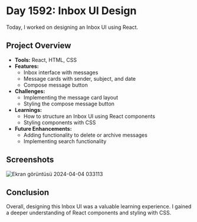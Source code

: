 # Day 1592: Inbox UI Design

Today, I worked on designing an Inbox UI using React.

## Project Overview

- **Tools:** React, HTML, CSS
- **Features:** 
  - Inbox interface with messages
  - Message cards with sender, subject, and date
  - Compose message button
- **Challenges:**
  - Implementing the message card layout
  - Styling the compose message button
- **Learnings:**
  - How to structure an Inbox UI using React components
  - Styling components with CSS
- **Future Enhancements:**
  - Adding functionality to delete or archive messages
  - Implementing search functionality

## Screenshots

![Ekran görüntüsü 2024-04-04 033113](https://github.com/alicankocman/Day-1592-Inbox-UI-Design/assets/88544926/33eee710-818a-4e99-9ac8-07b2816ecb28)


## Conclusion

Overall, designing this Inbox UI was a valuable learning experience. I gained a deeper understanding of React components and styling with CSS.

